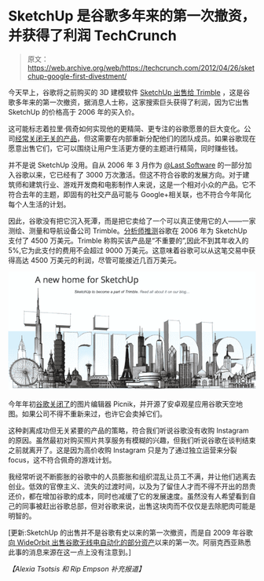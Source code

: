 # SketchUp 是谷歌多年来的第一次撤资，并获得了利润 TechCrunch

> 原文：<https://web.archive.org/web/https://techcrunch.com/2012/04/26/sketchup-google-first-divestment/>

今天早上，谷歌将之前购买的 3D 建模软件 [SketchUp 出售给 Trimble](https://web.archive.org/web/20221209033957/https://beta.techcrunch.com/2012/04/26/sketchup-goes-to-trimble/) ，这是谷歌多年来的第一次撤资，据消息人士称，这家搜索巨头获得了利润，因为它出售 SketchUp 的价格高于 2006 年的买入价。

这可能标志着拉里·佩奇如何实现他的更精简、更专注的谷歌愿景的巨大变化。公司[经常关闭无关的产品](https://web.archive.org/web/20221209033957/https://beta.techcrunch.com/2012/04/20/spring-cleaning-google-shuts-down-patent-search-one-pass-google-related-more/)，但这需要在内部重新分配他们的团队成员。如果谷歌现在愿意出售它们，它可以围绕让用户生活更方便的主题进行精简，同时赚些钱。

并不是说 SketchUp 没用。自从 2006 年 3 月作为 [@Last Software](https://web.archive.org/web/20221209033957/http://www.crunchbase.com/company/last-software) 的一部分加入谷歌以来，它已经有了 3000 万次激活。但这不符合谷歌的发展方向。对于建筑师和建筑行业、游戏开发商和电影制作人来说，这是一个相对小众的产品。它不符合去年的主题，即固有的社交产品可能与 Google+相关联，也不符合今年简化每个人生活的计划。

因此，谷歌没有把它沉入死潭，而是把它卖给了一个可以真正使用它的人——一家测绘、测量和导航设备公司 Trimble。[分析师推测](https://web.archive.org/web/20221209033957/http://gfxspeak.com/2012/04/26/google-sells-sketchup-to-trimble/)谷歌在 2006 年为 SketchUp 支付了 4500 万美元。Trimble 称购买该产品是“不重要的”,因此不到其年收入的 5%,它为此支付的费用不会超过 9000 万美元。这意味着谷歌可以从这笔交易中获得高达 4500 万美元的利润，尽管可能接近几百万美元。

[![](img/e2999df3086168aac949af78c1bec084.png "SketchUp Joins Trimble From Google")](https://web.archive.org/web/20221209033957/https://beta.techcrunch.com/2012/04/26/sketchup-google-first-divestment/sketchup-joins-trimble-from-google/)

今年年初[谷歌关闭了](https://web.archive.org/web/20221209033957/https://beta.techcrunch.com/2012/01/20/google-trims-the-fat/)的图片编辑器 Picnik，并开源了安卓观星应用谷歌天空地图。如果公司不得不重新来过，也许它会卖掉它们。

这种剥离成功但无关紧要的产品的策略，符合我们听说谷歌没有收购 Instagram 的原因。虽然最初对购买照片共享服务有模糊的兴趣，但我们听说谷歌在谈判结束之前就离开了。这是因为高价收购 Instagram 只是为了通过独立运营来分裂 focus，这不符合佩奇的游戏计划。

我经常听说不断膨胀的谷歌中的人员膨胀和组织混乱让员工不满，并让他们逃离去创业。低效的官僚主义、流失的过渡时间，以及为了留住人才而不得不开出的昂贵还价，都在增加谷歌的成本，同时也减缓了它的发展速度。虽然没有人希望看到自己的同事被赶出谷歌总部，但对谷歌来说，出售这块肉而不仅仅是去除肥肉可能是明智的。

[更新:SketchUp 的出售并不是谷歌有史以来的第一次撤资，而是自 2009 年谷歌[向 WideOrbit 出售谷歌无线电自动化的部分资产](https://web.archive.org/web/20221209033957/http://www.wideorbit.com/index.php/company/press-a-news/archives/141)以来的第一次。阿丽克西亚熟悉此事的消息来源在这一点上没有注意到。]

*【Alexia Tsotsis 和 Rip Empson 补充报道】*